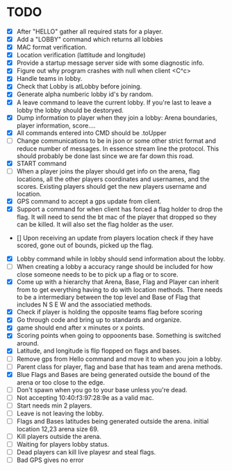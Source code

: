 TODO
====

- [X] After "HELLO" gather all required stats for a player. 
- [x] Add a "LOBBY" command which returns all lobbies
- [x] MAC format verification.
- [x] Location verification (lattitude and longitude)
- [x] Provide a startup message server side with some diagnostic info.
- [x] Figure out why program crashes with null when client <C^c>
- [x] Handle teams in lobby.
- [x] Check that Lobby is atLobby before joining. 
- [x] Generate alpha numberic lobby id's by random. 
- [x] A leave command to leave the current lobby. If you're last to leave a lobby the lobby should be destoryed. 
- [X] Dump information to player when they join a lobby: Arena boundaries, player information, score....
- [X] All commands entered into CMD should be .toUpper
- [ ] Change communications to be in json or some other strict format   and reduce number of messages. In essence stream line the protocol. This should probably be done last since we are far down this road. 
- [x] START command 
- [ ] When a player joins the player should get info on the arena, flag   locations, all the other players coordinates and usernames, and the scores. Existing players should get the new players username and location. 
- [x] GPS command to accept a gps update from client.
- [x] Support a command for when client has forced a flag holder to drop the flag. It will need to send the bt mac of the player that dropped so they can be killed. It will also set the flag holder as the user. 
- [\] Upon receiving an update from players location check if they have scored, gone out of bounds, picked up the flag. 
- [x] Lobby command while in lobby should send information about the lobby. 
- [ ] When creating a lobby a accuracy range should be included for how close someone needs to be to pick up a flag or to score. 
- [x] Come up with a hierarchy that Arena, Base, Flag and Player can inherit from to get everything having to do with location methods. There needs to be a intermediary between the top level and Base of Flag that includes N S E W and the associatied methods. 
- [x] Check if player is holding the opposite teams flag before scoring
- [x] Go through code and bring up to standards and organize. 
- [x] game should end after x minutes or x points.
- [x] Scoring points when going to oppoonents base. Something is
  switched around. 
- [x] Latitude, and longitude is flip flopped on flags and bases. 
- [ ] Remove gps from Hello command and move it to when you join a
  lobby.
- [ ] Parent class for player, flag and base that has team and arena
  methods.
- [x] Blue Flags and Bases are being generated outside the bound of the arena or too close to the edge.
- [ ] Don't spawn when you go to your base unless you're dead.
- [ ] Not accepting 10:40:f3:97:28:9e as a valid mac.
- [ ] Start needs min 2 players.
- [ ] Leave is not leaving the lobby. 
- [ ] Flags and Bases latitudes being generated outside the arena.
  initial location 12,23 arena size 69.
- [ ] Kill players outside the arena.
- [ ] Waiting for players lobby status.
- [ ] Dead players can kill live playesr and steal flags. 
- [ ] Bad GPS gives no error
